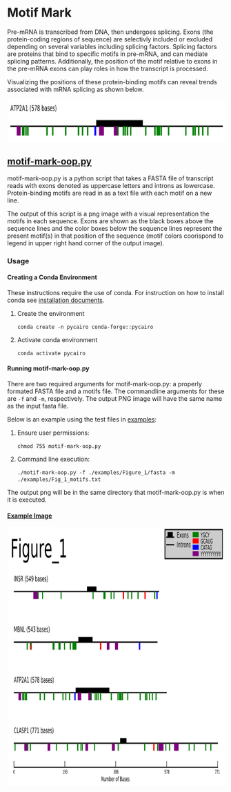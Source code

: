 # Motif Mark

Pre-mRNA is transcribed from DNA, then undergoes splicing. Exons (the protein-coding regions of sequence) are selectivly included or excluded depending on several variables including splicing factors. Splicing factors are proteins that bind to specific motifs in pre-mRNA, and can mediate splicing patterns. Additionally, the position of the motif relative to exons in the pre-mRNA exons can play roles in how the transcript is processed.

Visualizing the positions of these protein-binding motifs can reveal trends associated with mRNA splicing as shown below.

<img src="./examples/marked_motif.png" width="600" height="100">

## [motif-mark-oop.py](./motif-mark-oop.py)

motif-mark-oop.py is a python script that takes a FASTA file of transcript reads with exons denoted as uppercase letters and introns as lowercase. Protein-binding motifs are read in as a text file with each motif on a new line.

The output of this script is a png image with a visual representation the motifs in each sequence. Exons are shown as the black boxes above the sequence lines and the color boxes below the sequence lines represent the present motif(s) in that position of the sequence (motif colors coorispond to legend in upper right hand corner of the output image).

### Usage
#### Creating a Conda Environment

These instructions require the use of conda. For instruction on how to install conda see [installation documents](https://conda.io/projects/conda/en/latest/user-guide/install/index.html). 
1. Create the environment
    ```
    conda create -n pycairo conda-forge::pycairo
    ```
2. Activate conda environment
    ```
    conda activate pycairo
    ```

#### Running motif-mark-oop.py

There are two required arguments for motif-mark-oop.py: a properly formated FASTA file and a motifs file. The commandline arguments for these are ```-f``` and ```-m```, respectively. The output PNG image will have the same name as the input fasta file.

Below is an example using the test files in [examples](./examples/):
1. Ensure user permissions:
    ```
    chmod 755 motif-mark-oop.py
    ```
2. Command line execution:
    ```
    ./motif-mark-oop.py -f ./examples/Figure_1/fasta -m ./examples/Fig_1_motifs.txt
    ```
The output png will be in the same directory that motif-mark-oop.py is when it is executed.

#### [Example Image](./examples/Figure_1.png)
<img src="./examples/Figure_1.png" width="800" height="600">